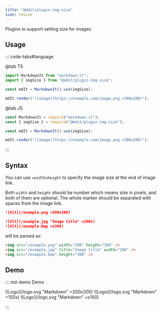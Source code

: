 ```yaml
---
title: "@mdit/plugin-img-size"
icon: resize
---
```


Plugins to support setting size for images.

<!-- more -->

## Usage

::: code-tabs#language

@tab TS

```ts
import MarkdownIt from "markdown-it";
import { imgSize } from "@mdit/plugin-img-size";

const mdIt = MarkdownIt().use(imgSize);

mdIt.render("![image](https://example.com/image.png =300x200)");
```

@tab JS

```js
const MarkdownIt = require("markdown-it");
const { imgSize } = require("@mdit/plugin-img-size");

const mdIt = MarkdownIt().use(imgSize);

mdIt.render("![image](https://example.com/image.png =300x200)");
```

:::

## Syntax

You can use `=widthxheight` to specify the image size at the end of image link.

Both `width` and `height` should be number which means size in pixels, and both of them are optional. The whole marker should be separated with spaces from the image link.

```md
![Alt](/example.png =200x300)

![Alt](/example.jpg "Image title" =200x)
![Alt](/example.bmp =x300)
```

will be parsed as:

```html
<img src="/example.png" width="200" height="300" />
<img src="/example.jpg" title="Image title" width="200" />
<img src="/example.bmp" height="300" />
```

## Demo

::: md-demo Demo

![Logo](/logo.svg "Markdown" =200x200)
![Logo](/logo.svg "Markdown" =150x)
![Logo](/logo.svg "Markdown" =x100)

:::
